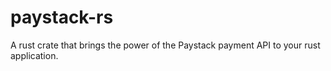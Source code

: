 # paystack-rs

A rust crate that brings the power of the Paystack payment API to your rust application.